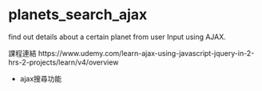 # planets_search_ajax
find out details about a certain planet from user Input using AJAX.
<p>
課程連結
https://www.udemy.com/learn-ajax-using-javascript-jquery-in-2-hrs-2-projects/learn/v4/overview
</p>

<ul>
<li>ajax搜尋功能</li>
</ul>
